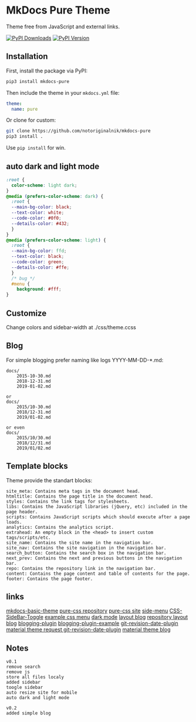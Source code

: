 # MkDocs Pure Theme

Theme free from JavaScript and external links.

[site example]: https://notoriginalnik.github.io/

[![PyPI Downloads][pypi-dl-image]][pypi-dl-link]
[![PyPI Version][pypi-v-image]][pypi-v-link]

[pypi-dl-image]: https://img.shields.io/pypi/dm/mkdocs-pure.png
[pypi-dl-link]: https://pypi.python.org/pypi/mkdocs-pure
[pypi-v-image]: https://img.shields.io/pypi/v/mkdocs-pure.png
[pypi-v-link]: https://pypi.python.org/pypi/mkdocs-pure

## Installation

First, install the package via PyPI:

```sh
pip3 install mkdocs-pure
```

Then include the theme in your `mkdocs.yml` file:

```yaml
theme:
  name: pure
```
Or clone for custom:

```sh
git clone https://github.com/notoriginalnik/mkdocs-pure
pip3 install .
```

Use `pip install` for win.

## auto dark and light mode

```css
:root {
  color-scheme: light dark;
}
@media (prefers-color-scheme: dark) {
  :root {
  --main-bg-color: black;
  --text-color: white;
  --code-color: #0f0;
  --details-color: #432;
  }
}
@media (prefers-color-scheme: light) {
  :root {
  --main-bg-color: ffd;
  --text-color: black;
  --code-color: green;
  --details-color: #ffe;
  }
  /* bug */
  #menu {
	background: #fff;
}
```

## Customize

Change colors and sidebar-width at ./css/theme.ccss

## Blog

For simple blogging prefer naming like logs YYYY-MM-DD-*.md:
```
docs/
    2015-10-30.md
    2018-12-31.md
    2019-01-02.md

or
docs/
    2015/10-30.md
    2018/12-31.md
    2019/01-02.md

or even
docs/
    2015/10/30.md
    2018/12/31.md
    2019/01/02.md
```

## Template blocks

Theme provide the standart blocks:

    site_meta: Contains meta tags in the document head.
    htmltitle: Contains the page title in the document head.
    styles: Contains the link tags for stylesheets.
    libs: Contains the JavaScript libraries (jQuery, etc) included in the page header.
    scripts: Contains JavaScript scripts which should execute after a page loads.
    analytics: Contains the analytics script.
    extrahead: An empty block in the <head> to insert custom tags/scripts/etc.
    site_name: Contains the site name in the navigation bar.
    site_nav: Contains the site navigation in the navigation bar.
    search_button: Contains the search box in the navigation bar.
    next_prev: Contains the next and previous buttons in the navigation bar.
    repo: Contains the repository link in the navigation bar.
    content: Contains the page content and table of contents for the page.
    footer: Contains the page footer.


## links

[mkdocs-basic-theme](https://mkdocs.github.io/mkdocs-basic-theme/)
[pure-css repository](https://github.com/pure-css/pure)
[pure-css site](https://purecss.io/)
[side-menu](https://purecss.io/layouts/side-menu/)
[CSS-SideBar-Toggle](https://codepen.io/swastikyadav/pen/zYZPyrN)
[example css menu](https://blog.logrocket.com/create-responsive-mobile-menu-with-css-no-javascript/)
[dark mode](https://css-tricks.com/a-complete-guide-to-dark-mode-on-the-web/#aa-using-a-body-class)
[layout blog](https://purecss.io/layouts/blog/)
[repository layout blog](https://github.com/pure-css/pure/tree/master/site/static/layouts/blog)
[blogging-plugin](https://github.com/liang2kl/mkdocs-blogging-plugin)
[blogging-plugin-example](https://github.com/liang2kl/mkdocs-blogging-plugin-example)
[git-revision-date-plugin](https://github.com/zhaoterryy/mkdocs-git-revision-date-plugin/tree/master)
[material theme request git-revision-date-plugin](https://github.com/squidfunk/mkdocs-material/issues/1350)
[material theme blog](https://www.codeinsideout.com/blog/#page1)

## Notes

```
v0.1
remove search
remove js
store all files localy
added sidebar
toogle sidebar
auto resize site for mobile
auto dark and light mode

v0.2
added simple blog
```